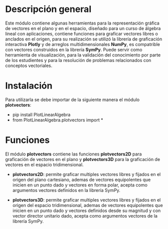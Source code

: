 # **Descripción general**

Este módulo contiene algunas herramientas para la representación gráfica de vectores en el plano y en el espacio, diseñado para un curso de álgebra lineal con aplicaciones, contiene funciones para graficar vectores libres o anclados en el origen, para su realización se utilizó la librería de graficación interactiva **Plotly** y de arreglos multidimensionales **NumPy**, es compatrible con vectores construidos en la librería **SymPy**. Puede servir como herramienta de visualización, para la validación del conocimiento por parte de los estudientes y para la resolución de problemas relacionados con conceptos vectoriales.

# **Instalación**

Para utilizarla se debe importar de la siguiente manera el módulo **plotvectors**: 



*   pip install PlotLinearAlgebra
*   from PlotLinearAlgebra.plotvectors import *

# **Funciones**

El módulo **plotvectors** contiene las funciones **plotvectors2D** para graficación de vectores en el plano y **plotvectors3D** para la graficación de vectores en el espacio tridimensional.


*    **plotvectors2D**: permite graficar multiples vectores libres y fijados en el origen del plano cartesiano, ademas de vectores equipolentes que inicien en un punto dado y vectores en forma polar, acepta como argumentos vectores definidos en la librería SymPy.

*   **plotvectors3D**: permite graficar multiples vectores libres y fijados en el origen del espacio tridimensional, ademas de vectores equipolentes que inicien en un punto dado y vectores definidos desde su magnitud y con vector director unitario dado, acepta como argumentos vectores de la librería SymPy.
